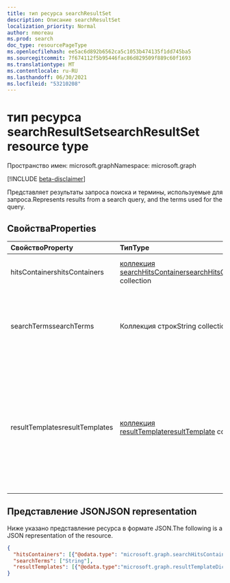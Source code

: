 ```yaml
---
title: тип ресурса searchResultSet
description: Описание searchResultSet
localization_priority: Normal
author: nmoreau
ms.prod: search
doc_type: resourcePageType
ms.openlocfilehash: ee5ac6d892b6562ca5c1053b474135f1dd745ba5
ms.sourcegitcommit: 7f674112f5b95446fac86d829509f889c60f1693
ms.translationtype: MT
ms.contentlocale: ru-RU
ms.lasthandoff: 06/30/2021
ms.locfileid: "53210208"
---
```

# <a name="searchresultset-resource-type"></a><span data-ttu-id="7c3be-103">тип ресурса searchResultSet</span><span class="sxs-lookup"><span data-stu-id="7c3be-103">searchResultSet resource type</span></span>

<span data-ttu-id="7c3be-104">Пространство имен: microsoft.graph</span><span class="sxs-lookup"><span data-stu-id="7c3be-104">Namespace: microsoft.graph</span></span>

[!INCLUDE [beta-disclaimer](../../includes/beta-disclaimer.md)]

<span data-ttu-id="7c3be-105">Представляет результаты запроса поиска и термины, используемые для запроса.</span><span class="sxs-lookup"><span data-stu-id="7c3be-105">Represents results from a search query, and the terms used for the query.</span></span> 

## <a name="properties"></a><span data-ttu-id="7c3be-106">Свойства</span><span class="sxs-lookup"><span data-stu-id="7c3be-106">Properties</span></span>

| <span data-ttu-id="7c3be-107">Свойство</span><span class="sxs-lookup"><span data-stu-id="7c3be-107">Property</span></span>     | <span data-ttu-id="7c3be-108">Тип</span><span class="sxs-lookup"><span data-stu-id="7c3be-108">Type</span></span>        | <span data-ttu-id="7c3be-109">Описание</span><span class="sxs-lookup"><span data-stu-id="7c3be-109">Description</span></span> |
|:-------------|:------------|:------------|
|<span data-ttu-id="7c3be-110">hitsContainers</span><span class="sxs-lookup"><span data-stu-id="7c3be-110">hitsContainers</span></span>|<span data-ttu-id="7c3be-111">[коллекция searchHitsContainer](searchhitscontainer.md)</span><span class="sxs-lookup"><span data-stu-id="7c3be-111">[searchHitsContainer](searchhitscontainer.md) collection</span></span>|<span data-ttu-id="7c3be-112">Коллекция результатов поиска.</span><span class="sxs-lookup"><span data-stu-id="7c3be-112">A collection of search results.</span></span>|
|<span data-ttu-id="7c3be-113">searchTerms</span><span class="sxs-lookup"><span data-stu-id="7c3be-113">searchTerms</span></span>|<span data-ttu-id="7c3be-114">Коллекция строк</span><span class="sxs-lookup"><span data-stu-id="7c3be-114">String collection</span></span>|<span data-ttu-id="7c3be-115">Содержит термины поиска, отправленные в исходном запросе поиска.</span><span class="sxs-lookup"><span data-stu-id="7c3be-115">Contains the search terms sent in the initial search query.</span></span>|
|<span data-ttu-id="7c3be-116">resultTemplates</span><span class="sxs-lookup"><span data-stu-id="7c3be-116">resultTemplates</span></span>|<span data-ttu-id="7c3be-117">[коллекция resultTemplate](resultTemplate.md)</span><span class="sxs-lookup"><span data-stu-id="7c3be-117">[resultTemplate](resultTemplate.md) collection</span></span>|<span data-ttu-id="7c3be-118">Словарь resultTemplateIds и связанных с ними значений, которые включают имя и схему JSON шаблонов результатов.</span><span class="sxs-lookup"><span data-stu-id="7c3be-118">A dictionary of resultTemplateIds and associated values, which include the name and JSON schema of the result templates.</span></span>

## <a name="json-representation"></a><span data-ttu-id="7c3be-119">Представление JSON</span><span class="sxs-lookup"><span data-stu-id="7c3be-119">JSON representation</span></span>

<span data-ttu-id="7c3be-120">Ниже указано представление ресурса в формате JSON.</span><span class="sxs-lookup"><span data-stu-id="7c3be-120">The following is a JSON representation of the resource.</span></span>

<!-- {
  "blockType": "resource",
  "optionalProperties": [

  ],
  "@odata.type": "microsoft.graph.searchResultSet",
  "baseType": null
}-->

```json
{
  "hitsContainers": [{"@odata.type": "microsoft.graph.searchHitsContainer"}],
  "searchTerms": ["String"],
  "resultTemplates": [{"@odata.type":"microsoft.graph.resultTemplateDictionary"}]
}
```

<!-- uuid: 16cd6b66-4b1a-43a1-adaf-3a886856ed98
2019-02-04 14:57:30 UTC -->
<!-- {
  "type": "#page.annotation",
  "description": "searchResultSet resource",
  "keywords": "",
  "section": "documentation",
  "tocPath": ""
}-->

